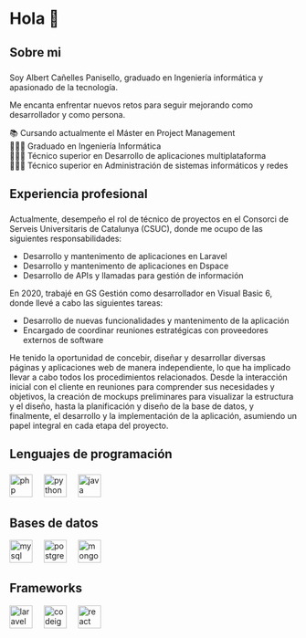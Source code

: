 <h1 align="left">Hola 👋</h1>

<h2 align="left">Sobre mi</h2>

###
<p align="left">Soy Albert Cañelles Panisello, graduado en Ingeniería informática y apasionado de la tecnología.</p>
<p align="left">Me encanta enfrentar nuevos retos para seguir mejorando como desarrollador y como persona.</p>
<p align="left">📚 Cursando actualmente el Máster en Project Management<br>👨🏻‍🎓 Graduado en Ingeniería Informática<br>👨🏻‍🎓 Técnico superior en Desarrollo de aplicaciones multiplataforma<br>👨🏻‍🎓 Técnico superior en Administración de sistemas informáticos y redes</p>

###

<h2 align="left">Experiencia profesional</h2>

###

<p align="left">Actualmente, desempeño el rol de técnico de proyectos en el Consorci de Serveis Universitaris de Catalunya (CSUC), donde me ocupo de las siguientes responsabilidades:</p>
<ul>
    <li>Desarrollo y mantenimento de aplicaciones en Laravel</li>
    <li>Desarrollo y mantenimento de aplicaciones en Dspace</li>
    <li>Desarrollo de APIs y llamadas para gestión de información</li>
</ul>
<p align="left">En 2020, trabajé en GS Gestión como desarrollador en Visual Basic 6, donde llevé a cabo las siguientes tareas:</p>
<ul>
    <li>Desarrollo de nuevas funcionalidades y mantenimento de la aplicación</li>
    <li>Encargado de coordinar reuniones estratégicas con proveedores externos de software </li>
</ul>
<p align="left">He tenido la oportunidad de concebir, diseñar y desarrollar diversas páginas y aplicaciones web de manera independiente, lo que ha implicado llevar a cabo todos los procedimientos relacionados. Desde la interacción inicial con el cliente en reuniones para comprender sus necesidades y objetivos, la creación de mockups preliminares para visualizar la estructura y el diseño, hasta la planificación y diseño de la base de datos, y finalmente, el desarrollo y la implementación de la aplicación, asumiendo un papel integral en cada etapa del proyecto. </p>

###

<h2 align="left">Lenguajes de programación</h2>

###

<div align="left">
  <img src="https://cdn.jsdelivr.net/gh/devicons/devicon/icons/php/php-original.svg" height="40" alt="php logo"  />
  <img width="12" />
  <img src="https://cdn.jsdelivr.net/gh/devicons/devicon/icons/python/python-original.svg" height="40" alt="python logo"  />
  <img width="12" />
  <img src="https://cdn.jsdelivr.net/gh/devicons/devicon/icons/java/java-original.svg" height="40" alt="java logo"  />
</div>

###

<h2 align="left">Bases de datos</h2>
<div align="left">
  <img src="https://cdn.jsdelivr.net/gh/devicons/devicon/icons/mysql/mysql-original.svg" height="40" alt="mysql logo"  />
  <img width="12" />
  <img src="https://cdn.jsdelivr.net/gh/devicons/devicon/icons/postgresql/postgresql-original.svg" height="40" alt="postgresql logo"  />
  <img width="12" />
  <img src="https://cdn.jsdelivr.net/gh/devicons/devicon/icons/mongodb/mongodb-original.svg" height="40" alt="mongodb logo"  />
</div>

###
###

<h2 align="left">Frameworks</h2>
<div align="left">
  <img src="https://cdn.jsdelivr.net/gh/devicons/devicon/icons/laravel/laravel-plain.svg" height="40" alt="laravel logo"  />
  <img width="12" />
  <img src="https://cdn.jsdelivr.net/gh/devicons/devicon/icons/codeigniter/codeigniter-plain.svg" height="40" alt="codeigniter logo"  />
  <img width="12" />
  <img src="https://cdn.jsdelivr.net/gh/devicons/devicon/icons/react/react-original.svg" height="40" alt="react logo"  />
</div>

###

